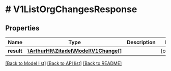 # # V1ListOrgChangesResponse

## Properties

Name | Type | Description | Notes
------------ | ------------- | ------------- | -------------
**result** | [**\ArthurHlt\Zitadel\Model\V1Change[]**](V1Change.md) |  | [optional]

[[Back to Model list]](../../README.md#models) [[Back to API list]](../../README.md#endpoints) [[Back to README]](../../README.md)
